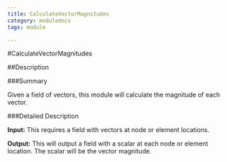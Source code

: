 ```yaml
---
title: CalculateVectorMagnitudes
category: moduledocs
tags: module

---
```


#CalculateVectorMagnitudes

##Description

###Summary

Given a field of vectors, this module will calculate the magnitude of each vector.

###Detailed Description

**Input:** This requires a field with vectors at node or element locations.

**Output:** This will output a field with a scalar at each node or element location. The scalar will be the vector magnitude.